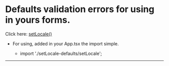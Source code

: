 # Defaults validation errors for using in yours forms.

Click here: <a href='https://github.com/EuMarcel0/setLocaleYup-Defaults/blob/main/src/setLocale-defaults/setLocale.ts'>setLocale()</a>

- For using, added in your App.tsx the import simple.

  - import './setLocale-defaults/setLocale';

<hr>
